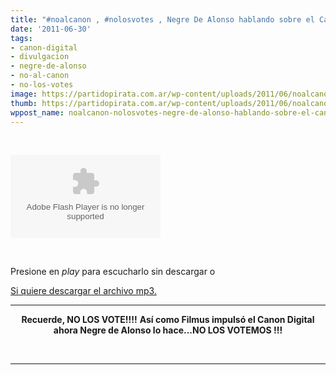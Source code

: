 ```yaml
---
title: "#noalcanon , #nolosvotes , Negre De Alonso hablando sobre el Canon En el Senado"
date: '2011-06-30'
tags:
- canon-digital
- divulgacion
- negre-de-alonso
- no-al-canon
- no-los-votes
image: https://partidopirata.com.ar/wp-content/uploads/2011/06/noalcanon5_red.jpg
thumb: https://partidopirata.com.ar/wp-content/uploads/2011/06/noalcanon5_red.jpg
wppost_name: noalcanon-nolosvotes-negre-de-alonso-hablando-sobre-el-canon-en-el-senado
---
```


&nbsp;

<object id="player717410" width="240" height="133" type="application/x-shockwave-flash" data="http://www.ivoox.com/playerivoox_ee_717410_1.html"><param name="movie" value="http://www.ivoox.com/playerivoox_ee_717410_1.html" /><param name="AllowScriptAccess" value="always" /><param name="allowFullScreen" value="true" /><param name="wmode" value="transparent" /><embed type="application/x-shockwave-flash" width="240" height="133" src="http://www.ivoox.com/playerivoox_ee_717410_1.html" allowfullscreen="true" wmode="transparent" allowscriptaccess="always"></embed></object>

&nbsp;

Presione en <em>play </em> para escucharlo sin descargar o

<a href="http://www.ivoox.com/negre-alonso-hablando-del-canon_md_717410_1.mp3" target="_blank">Si quiere descargar el archivo mp3.</a>

<hr />
<p style="text-align: center;"><strong> Recuerde, NO LOS VOTE!!!!</strong>
<strong> Así como Filmus impulsó el Canon Digital ahora Negre de Alonso lo hace...NO LOS VOTEMOS !!!</strong></p>
&nbsp;

<hr />
